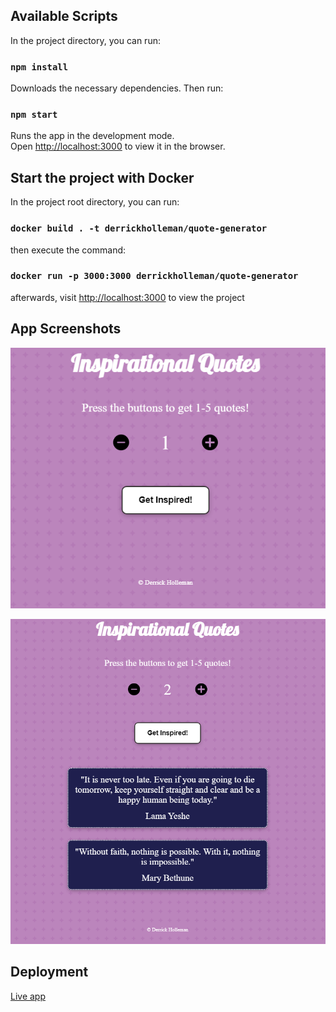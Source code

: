 ## Available Scripts

In the project directory, you can run:

### `npm install` 

Downloads the necessary dependencies.  Then run:

### `npm start`

Runs the app in the development mode.\
Open [http://localhost:3000](http://localhost:3000) to view it in the browser.

## Start the project with Docker
In the project root directory, you can run:

### ```docker build . -t derrickholleman/quote-generator```

then execute the command:

### ```docker run -p 3000:3000 derrickholleman/quote-generator```

afterwards, visit [http://localhost:3000](http://localhost:3000) to view the project

## App Screenshots

![Home Screen](https://github.com/derrickholleman/Random-Quote-Generator/blob/main/images/app-home-page.png)

![Viewing Quotes](https://github.com/derrickholleman/Random-Quote-Generator/blob/main/images/two-quotes.png)

## Deployment

[Live app](https://random-inspirational-quote-generator.netlify.app)

